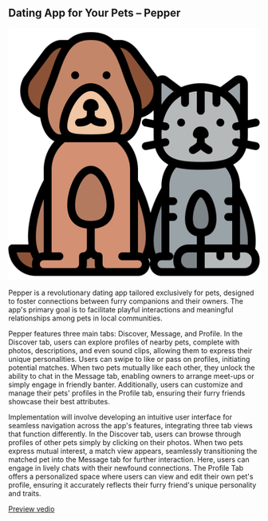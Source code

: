 ## Dating App for Your Pets – Pepper

![Image Alt Text](icon.png)

Pepper is a revolutionary dating app tailored exclusively for pets, designed to foster connections between furry companions and their owners. The app's primary goal is to facilitate playful interactions and meaningful relationships among pets in local communities. 

Pepper features three main tabs: Discover, Message, and Profile. In the Discover tab, users can explore profiles of nearby pets, complete with photos, descriptions, and even sound clips, allowing them to express their unique personalities. Users can swipe to like or pass on profiles, initiating potential matches. When two pets mutually like each other, they unlock the ability to chat in the Message tab, enabling owners to arrange meet-ups or simply engage in friendly banter. Additionally, users can customize and manage their pets' profiles in the Profile tab, ensuring their furry friends showcase their best attributes.

 Implementation will involve developing an intuitive user interface for seamless navigation across the app's features, integrating three tab views that function differently. In the Discover tab, users can browse through profiles of other pets simply by clicking on their photos. When two pets express mutual interest, a match view appears, seamlessly transitioning the matched pet into the Message tab for further interaction. Here, users can engage in lively chats with their newfound connections. The Profile Tab offers a personalized space where users can view and edit their own pet's profile, ensuring it accurately reflects their furry friend's unique personality and traits.



[Preview vedio](https://uchicago.hosted.panopto.com/Panopto/Pages/Viewer.aspx?id=97cb57aa-cd15-4457-b0a1-b12901497888)

